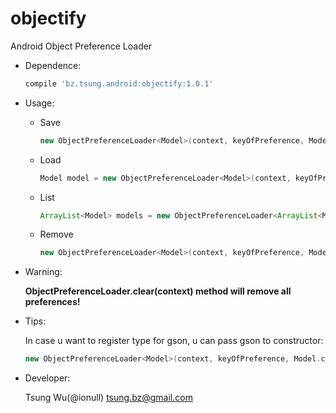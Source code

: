 objectify
=========

Android Object Preference Loader

* Dependence:

	```groovy
	compile 'bz.tsung.android:objectify:1.0.1'
	```
	
* Usage:
	* Save
	
		```java
		new ObjectPreferenceLoader<Model>(context, keyOfPreference, Model.class).save(model);
		```
	* Load

		```java
		Model model = new ObjectPreferenceLoader<Model>(context, keyOfPreference, Model.class).load();
		```
	* List
	
		```java
		ArrayList<Model> models = new ObjectPreferenceLoader<ArrayList<Model>>(context, keyOfPrefence, new TypeToken<ArrayList<Model>>(){}.getType()).load();
		```
	*	Remove
	
		```java
		new ObjectPreferenceLoader<Model>(context, keyOfPreference, Model.class).remove();
		```

* Warning:
	
	**ObjectPreferenceLoader.clear(context) method will remove all preferences!**

* Tips:
	
	In case u want to register type for gson, u can pass gson to constructor:
	
	```java
	new ObjectPreferenceLoader<Model>(context, keyOfPreference, Model.class, gson);
	```
		
* Developer:
	
	Tsung Wu(@ionull) <tsung.bz@gmail.com>
